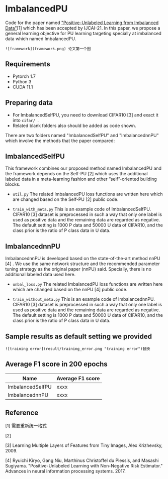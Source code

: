 # ImbalancedPU
Code for the paper named ["Positive-Unlabeled Learning from Imbalanced Data"](link)[1] which has been accepted by IJCAI-21. In this paper, we propose a general learning objective for PU learning targeting specially at imbalanced data which named ImbalancedPU.

```![framework](framework.png) 论文第一个图```

## Requirements
* Pytorch 1.7
* Python 3
* CUDA 11.1

## Preparing data
* For ImbalancedSelfPU, you need to download CIFAR10 [3] and exact it into ```cifar/ ```.
* Related blank folders also should be added as code shown.

There are two folders named "ImbalancedSelfPU" and "ImbalancednnPU" which involve the methods that the paper compared: 

## ImbalancedSelfPU

This framework combines our proposed method named ImbalancedPU and the framework depends on the Self-PU [2] which uses the additional labeled data in a meta-learning fashion and other “self”-oriented building blocks.

* ```util.py``` The related ImbalancedPU loss functions are written here which are changed based on the Self-PU  [2] public code.

* ```train_with_meta.py``` This is an example code of ImbalancedSelfPU. 
CIFAR10 [3] dataset is preprocessed in such a way that only one label is used as positive data and the remaining data are regarded as negative. 
The default setting is 1000 P data and 50000 U data of CIFAR10, and the class prior is the ratio of P class data in U data.

## ImbalancednnPU

ImbalancednnPU is developed based on the state-of-the-art method nnPU [4] . We use the same network structure and the recommended parameter tuning strategy as the original paper (nnPU) said. Specially, there is no additional labeled data used here.

* ```unbal_loss.py``` The related ImbalancedPU loss functions are written here which are changed based on the nnPU [4] public code.

* ```train_without_meta.py``` This is an example code of ImbalancednnPU. 
CIFAR10 [3] dataset is preprocessed in such a way that only one label is used as positive data and the remaining data are regarded as negative. 
The default setting is 1000 P data and 50000 U data of CIFAR10, and the class prior is the ratio of P class data in U data.



## Sample results as default setting we provided
```![training error](result/training_error.png "training error")替换```

## Average F1 score in 200 epochs
| Name| Average F1 score |
| ---- | ---- | 
| ImbalancedSelfPU | xxxx | 
| ImbalancednnPU | xxxx | 

## Reference

[1] 需要重新统一格式

[2] 

[3] Learning Multiple Layers of Features from Tiny Images, Alex Krizhevsky, 2009.

[4] Ryuichi Kiryo, Gang Niu, Marthinus Christoffel du Plessis, and Masashi Sugiyama. 
"Positive-Unlabeled Learning with Non-Negative Risk Estimator." Advances in neural information processing systems. 2017.
